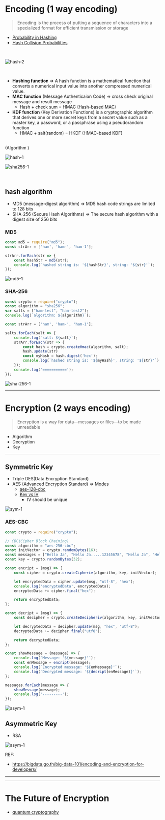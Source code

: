 # Encoding (1 way encoding)
> Encoding is the process of putting a sequence of characters into a specialized format for efficient transmission or storage

- [Probability in Hashing](https://courses.cs.duke.edu/cps102/spring09/Lectures/L-18.pdf)
- [Hash Collision Probabilities](https://preshing.com/20110504/hash-collision-probabilities/)

<br />

![hash-2](./images/hash-2.png)

<br />


- **Hashing function** => A hash function is a mathematical function that converts a numerical input value into another compressed numerical value.
- **MAC function** (Message Authenticaion Code) => cross check original message and result message
  - Hash + check sum = HMAC (Hash-based MAC)
- **KDF function** (Key Derivation Functions) is a cryptographic algorithm that derives one or more secret keys from a secret value such as a master key, a password, or a passphrase using a pseudorandom function
  - HMAC + salt(random) = HKDF (HMAC-based KDF)

<br />
(Algorithm )

![hash-1](./images/hash-1.webp)

![sha256-1](./images/sha256.png)

<br />

## hash algorithm
- MD5 (message-digest algorithm) => MD5 hash code strings are limited to 128 bits
- SHA-256 (Secure Hash Algorithms) => The secure hash algorithm with a digest size of 256 bits

### MD5

```javascript
const md5 = require("md5");
const strArr = ['ham', 'ham-', 'ham-1'];

strArr.forEach(str => {
    const hashStr = md5(str);
    console.log(`hashed string is: '${hashStr}', string: '${str}'`);
});
```
![md5-1](./images/md5.PNG)


### SHA-256

```javascript
const crypto = require("crypto");
const algorithm = "sha256";
var salts = ["ham-test", "ham-test2"];
console.log(`algorithm: ${algorithm}`);

const strArr = ['ham', 'ham-', 'ham-1'];

salts.forEach(salt => {
    console.log(`salt: ${salt}`);
    strArr.forEach(str => {
        const hash = crypto.createHmac(algorithm, salt);
        hash.update(str)
        const myHash = hash.digest('hex');
        console.log(`hashed string is: '${myHash}', string: '${str}'`);
    });
    console.log('===========');
});
```

![sha-256-1](./images/sha256-1.PNG)

---


# Encryption (2 ways encoding)

> Encryption is a way for data—messages or files—to be made unreadable

- Algorithm
- Decryption
- Key

---

## Symmetric Key

- Triple DES(Data Encryption Standard)
- AES (Advanced Encryption Standard) => [Modes](https://www.highgo.ca/2019/08/08/the-difference-in-five-modes-in-the-aes-encryption-algorithm/)
  - [aes-128-cbc](https://stackoverflow.com/questions/33121619/is-there-any-difference-between-aes-128-cbc-and-aes-128-encryption) 
  - [Key vs IV](https://stackoverflow.com/questions/9049789/aes-encryption-key-versus-iv)
    - IV should be unique

![sym-1](./images/encription.png)

### AES-CBC

```javascript
const crypto = require("crypto");

// CBC(Cipher Block Chaining)
const algorithm = "aes-256-cbc";
const initVector = crypto.randomBytes(16);
const messages = ["Hello Ja", "Hello Ja.....12345678", "Hello Ja", "Hello Ja.....12345678...............Hello Ja"];
const key = crypto.randomBytes(32);

const encript = (msg) => {
    const cipher = crypto.createCipheriv(algorithm, key, initVector);

    let encryptedData = cipher.update(msg, "utf-8", "hex");
    console.log('encryptedData', encryptedData);
    encryptedData += cipher.final("hex");

    return encryptedData;
};

const decript = (msg) => {
    const decipher = crypto.createDecipheriv(algorithm, key, initVector);

    let decryptedData = decipher.update(msg, "hex", "utf-8");
    decryptedData += decipher.final("utf8");

    return decryptedData;
};

const showMessage = (message) => {
    console.log(`Message: '${message}'`);
    const enMessage = encript(message);
    console.log(`Encrypted message: '${enMessage}'`);
    console.log(`Decrypted message: '${decript(enMessage)}'`);
};

messages.forEach(message => {
    showMessage(message);
    console.log('---------');
});
```

![asym-1](./images/aes.PNG)


## Asymmetric Key

- RSA

![asym-1](./images/asymmetric.png)

REF:
- https://bigdata.go.th/big-data-101/encoding-and-encryption-for-developers/

---
---

# The Future of Encryption
- [quantum cryptography](https://www.nist.gov/blogs/taking-measure/post-quantum-cryptography-qa-nists-matt-scholl)

